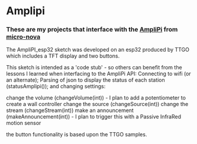 # Amplipi
### These are my projects that interface with the [AmpliPi](https://github.com/micro-nova/AmpliPi)  from [micro-nova](https://www.micro-nova.com/)

The AmpliPI_esp32  sketch was developed on an esp32 produced by TTGO  which includes a TFT display and two buttons.

This sketch is intended as a 'code stub' - so others can benefit from the lessons I learned when interfacing to the AmpliPi  API:
  Connecting to wifi (or an alternate);   Parsing of json to display the status of each station (statusAmplipi()); and changing settings:
  
  change the volume  (changeVolume(int))  - I plan to add a potentiometer to create a wall controller
  change the source  (changeSource(int))
  change the stream  (changeStream(int))
  make an announcement (makeAnnouncement(int)) - I plan to trigger this with a Passive InfraRed motion sensor
  
  the button functionality is based upon the TTGO  samples. 
